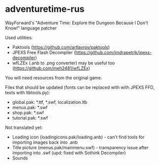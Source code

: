 adventuretime-rus
=================

WayForward's "Adventure Time: Explore the Dungeon Because I Don't Know!" language patcher

Used utilities:

* Paktools (https://github.com/artlavrov/paktools)
* JPEXS Free Flash Decompiler (https://github.com/jindrapetrik/jpexs-decompiler)
* wfLZEx (.anb to .png converter) may be useful too (https://github.com/meh2481/wfLZEx)

You will need resources from the original game.

Files that should be updated (fonts can be replaced with with JPEXS FFD, texts with ltbtools.py):

* global.pak: *.ttf, *.swf, localization.ltb
* menus.pak: *.swf
* shop.pak: *.swf
* tutorial.pak: *.swf 

Not translated yet:

* Loading icon (loadingicons.pak/loading.anb) - can't find tools for importing images back into .anb
* Title picture (menus.pak/mainmenu.swf) - transparency issue after importing into .swf (upd: fixed with Sothink Decompiler)
* Sounds
